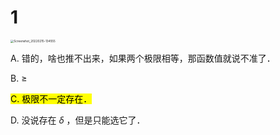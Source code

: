 # 1

<img src="../../../../../../../.media/Screenshot_20220215-134555.jpg" alt="Screenshot_20220215-134555" style="zoom: 33%;" />

A. 错的，啥也推不出来，如果两个极限相等，那函数值就说不准了．

B. ≥

<mark>C. 极限不一定存在．</mark>

D. 没说存在 $\delta$ ，但是只能选它了．

